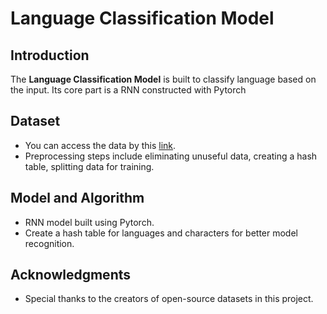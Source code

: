 # Language Classification Model

## Introduction
The **Language Classification Model** is built to classify language based on the input. Its core part is a RNN constructed with Pytorch

## Dataset
- You can access the data by this [link](https://download.pytorch.org/tutorial/data.zip/).
- Preprocessing steps include eliminating unuseful data, creating a hash table, splitting data for training. 

## Model and Algorithm
- RNN model built using Pytorch.
- Create a hash table for languages and characters for better model recognition.

## Acknowledgments
- Special thanks to the creators of open-source datasets in this project.

